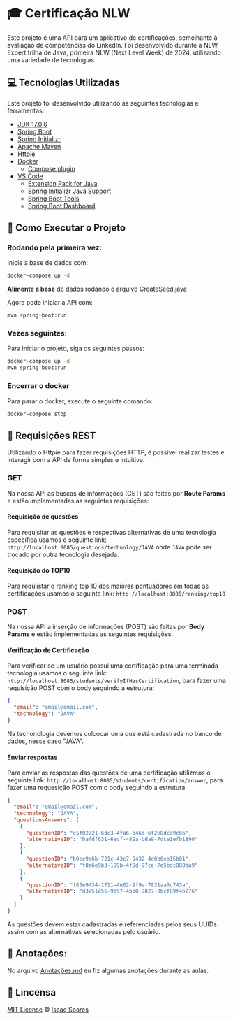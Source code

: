 # 🎓 Certificação NLW

Este projeto é uma API para um aplicativo de certificações, semelhante à avaliação de competências do LinkedIn. Foi desenvolvido durante a NLW Expert trilha de Java, primeira NLW (Next Level Week) de 2024, utilizando uma variedade de tecnologias.

## 💻 Tecnologias Utilizadas

Este projeto foi desenvolvido utilizando as seguintes tecnologias e ferramentas:

* [JDK 17.0.6](https://www.oracle.com/java/technologies/javase/jdk17-archive-downloads.html)
* [Spring Boot](https://spring.io/projects/spring-boot)
* [Spring Initializr](https://start.spring.io/#!type=maven-project&language=java&platformVersion=3.2.2&packaging=jar&jvmVersion=17&groupId=com.rocketseat&artifactId=certification_nlw&name=certification_nlw&description=Projeto%20utilizado%20no%20NLW&packageName=com.rocketseat.certification_nlw&dependencies=web,devtools,lombok)
* [Apache Maven](https://maven.apache.org/download.cgi)
* [Httpie](https://httpie.io/desktop)
* [Docker](https://docs.docker.com/get-docker/)
    - [Compose plugin](https://docs.docker.com/compose/install/linux/#install-the-plugin-manually)
* [VS Code](https://code.visualstudio.com/Download)
    - [Extension Pack for Java](https://docs.docker.com/compose/install/linux/#install-using-the-repository)
    - [Spring Initializr Java Support](https://marketplace.visualstudio.com/items?itemName=vscjava.vscode-spring-initializr)
    - [Spring Boot Tools](https://marketplace.visualstudio.com/items?itemName=vmware.vscode-spring-boot)
    - [Spring Boot Dashboard](https://marketplace.visualstudio.com/items?itemName=vscjava.vscode-spring-boot-dashboard)
    
## 🚀 Como Executar o Projeto

### Rodando pela primeira vez:
Inicie a base de dados com:
```bash
docker-compose up -d
```

**Alimente a base** de dados rodando o arquivo [CreateSeed.java](src\main\java\com\rocketseat\certification_nlw\seed\CreateSeed.java)

Agora pode iniciar a API com:

```bash
mvn spring-boot:run
```

### Vezes seguintes:
Para iniciar o projeto, siga os seguintes passos:

```bash
docker-compose up -d
mvn spring-boot:run
```

### Encerrar o docker
Para parar o docker, execute o seguinte comando:

```bash
docker-compose stop
```

## 📡 Requisições REST

Utilizando o Httpie para fazer requisições HTTP, é possível realizar testes e interagir com a API de forma simples e intuitiva.

### GET
Na nossa API as buscas de informações (GET) são feitas por **Route Params** e estão implementadas as seguintes requisições:
#### Requisição de questões
Para requisitar as questões e respectivas alternativas de uma tecnologia específica usamos o seguinte link:
```http://localhost:8085/questions/technology/JAVA```
onde `JAVA` pode ser trocado por outra tecnologia desejada.

#### Requisição do TOP10
Para requiistar o ranking top 10 dos maiores pontuadores em todas as certificações usamos o seguinte link:
```http://localhost:8085/ranking/top10```

###  POST
Na nossa API a inserção de informações (POST) são feitas por **Body Params** e estão implementadas as seguintes requisições:

#### Verificação de Certificação

Para verificar se um usuário possui uma certificação para uma terminada tecnologia usamos o seguinte link: `http://localhost:8085/students/verifyIfHasCertification`, para fazer uma requisição POST com o body seguindo a estrutura:

```JSON
{
  "email": "email@email.com",
  "technology": "JAVA"
}
```
Na techonologia devemos colcocar uma que está cadastrada no banco de dados, nesse caso "JAVA".

#### Enviar respostas
 
Para enviar as respostas das questões de uma certificação utilizmos o seguinte link: `http://localhost:8085/students/certification/answer`,
para fazer uma requesição POST com o body seguindo a estrutura:

```JSON
{
  "email": "email@email.com",
  "technology": "JAVA",
  "questionsAnswers": [
    {
      "questionID": "c5f02721-6dc3-4fa6-b46d-6f2e8dca9c66",
      "alternativeID": "bafdf631-6edf-482a-bda9-7dce1efb1890"
    },
    {
      "questionID": "b0ec9e6b-721c-43c7-9432-4d0b6eb15b01",
      "alternativeID": "f8e6e9b3-199b-4f0d-97ce-7e5bdc080da9"
    },
    {
      "questionID": "f85e9434-1711-4e02-9f9e-7831aa5c743a",
      "alternativeID": "d3e51a56-9b97-4bb8-9827-8bcf89f4b276"
    }
  ]
}
```
As questões devem estar cadastradas e referenciadas pelos seus UUIDs assim com as alternativas selecionadas pelo usuário.

## 📝 Anotações:

No arquivo [Anotações.md](Anotacoes.md) eu fiz algumas anotações durante as aulas.

## 📜 Lincensa

[MIT License](https://github.com/ISS2718/Certification_NLW/blob/main/LICENSE) © [Isaac Soares](https://github.com/ISS2718)
